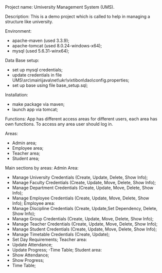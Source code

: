 Project name:
Umiversity Management System (UMS).

Description:
This is a demo project which is called to help in managing a structure like university.

Environment:
- apache-maven (used 3.3.9);
- apache-tomcat (used 8.0.24-windows-x64);
- mysql (used 5.6.31-winx64);

Data Base setup:
- set up mysql credentials;
- update credentials in file UMS\src\main\java\net\ukr\vixtibon\dao\config.properties;
- set up base using file base_setup.sql;

Installation:
- make package via maven;
- launch app via tomcat;

Functions:
App has different access areas for different users, each area has own functions.
To access any area user should log in.

Areas:
- Admin area;
- Employee area;
- Teacher area;
- Student area;

Main sections by areas:
Admin Area:
- Manage University Credentials (Create, Update, Delete, Show Info);
- Manage Faculty Credentials (Create, Update, Move, Delete, Show Info);
- Manage Department Credentials (Create, Update, Move, Delete, Show Info);
- Manage Employee Credentials (Create, Update, Move, Delete, Show Info);
Employee area:
- Manage Discipline Credentials (Create, Update,Set Dependency, Delete, Show Info);
- Manage Group Credentials (Create, Update, Move, Delete, Show Info);
- Manage Teacher Credentials (Create, Update, Move, Delete, Show Info);
- Manage Student Credentials (Create, Update, Move, Delete, Show Info);
- Manage Timetable Credentials (Create, Update);
- Set Day Requirements;
Teacher area:
- Update Attendance;
- Update Progress;
-Time Table;
Student area:
- Show Attendance;
- Show Progress;
- Time Table;
